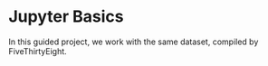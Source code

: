 # Jupyter Basics

In this guided project, we work with the same dataset, compiled by FiveThirtyEight.
